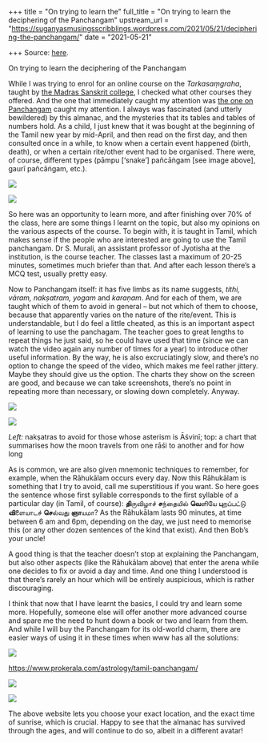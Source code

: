 +++
title = "On trying to learn the"
full_title = "On trying to learn the deciphering of the Panchangam"
upstream_url = "https://suganyasmusingsscribblings.wordpress.com/2021/05/21/deciphering-the-panchangam/"
date = "2021-05-21"

+++
Source: [here](https://suganyasmusingsscribblings.wordpress.com/2021/05/21/deciphering-the-panchangam/).

On trying to learn the deciphering of the Panchangam

While I was trying to enrol for an online course on the *Tarkasaṃgraha*, taught by [the Madras Sanskrit college](https://course.madrassanskritcollege.edu.in), I checked what other courses they offered. And the one that immediately caught my attention was [the one on Panchangam](https://course.madrassanskritcollege.edu.in/courses/பஞ்சாங்கம்-batch10/) caught my attention. I always was fascinated (and utterly bewildered) by this almanac, and the mysteries that its tables and tables of numbers hold. As a child, I just knew that it was bought at the beginning of the Tamil new year by mid-April, and then read on the first day, and then consulted once in a while, to know when a certain event happened (birth, death), or when a certain rite/other event had to be organised. There were, of course, different types (pāmpu \[‘snake’\] pañcāṅgam \[see image above\], gaurī pañcāṅgam, etc.).

![](https://suganyasmusingsscribblings.files.wordpress.com/2021/05/page_3.jpg?w=1024)

![](https://suganyasmusingsscribblings.files.wordpress.com/2021/05/page_8-2.jpg?w=1024)

So here was an opportunity to learn more, and after finishing over 70% of the class, here are some things I learnt on the topic, but also my opinions on the various aspects of the course. To begin with, it is taught in Tamil, which makes sense if the people who are interested are going to use the Tamil panchangam. Dr S. Murali, an assistant professor of Jyotisha at the institution, is the course teacher. The classes last a maximum of 20-25 minutes, sometimes much briefer than that. And after each lesson there’s a MCQ test, usually pretty easy.

Now to Panchangam itself: it has five limbs as its name suggests, *tithi, vāram, nakṣatram, yogam* and *karaṇam*. And for each of them, we are taught which of them to avoid in general – but not which of them to choose, because that apparently varies on the nature of the rite/event. This is understandable, but I do feel a little cheated, as this is an important aspect of learning to use the panchagam. The teacher goes to great lengths to repeat things he just said, so he could have used that time (since we can watch the video again any number of times for a year) to introduce other useful information. By the way, he is also excruciatingly slow, and there’s no option to change the speed of the video, which makes me feel rather jittery. Maybe they should give us the option. The charts they show on the screen are good, and because we can take screenshots, there’s no point in repeating more than necessary, or slowing down completely. Anyway.

![](https://suganyasmusingsscribblings.files.wordpress.com/2021/05/screenshot-2021-05-16-at-4.53.51-pm.png?w=554)

![](https://suganyasmusingsscribblings.files.wordpress.com/2021/05/screenshot-2021-05-16-at-4.26.50-pm.png?w=1024)

*Left:* nakṣatras to avoid for those whose asterism is Āśvinī; top: a chart that summarises how the moon travels from one rāśi to another and for how long

As is common, we are also given mnemonic techniques to remember, for example, when the Rāhukālam occurs every day. Now this Rāhukālam is something that I try to avoid, call me superstitious if you want. So here goes the sentence whose first syllable corresponds to the first syllable of a particular day (in Tamil, of course): **தி**ருவிழாச் **ச**ந்தையில் **வெ**ளியே **பு**றப்பட்டு **வி**ளையாடச் **செ**ல்வது **ஞா**யமா? As the Rāhukālam lasts 90 minutes, at time between 6 am and 6pm, depending on the day, we just need to memorise this (or any other dozen sentences of the kind that exist). And then Bob’s your uncle!

A good thing is that the teacher doesn’t stop at explaining the Panchangam, but also other aspects (like the Rāhukālam above) that enter the arena while one decides to fix or avoid a day and time. And one thing I understood is that there’s rarely an hour which will be entirely auspicious, which is rather discouraging.

I think that now that I have learnt the basics, I could try and learn some more. Hopefully, someone else will offer another more advanced course and spare me the need to hunt down a book or two and learn from them. And while I will buy the Panchangam for its old-world charm, there are easier ways of using it in these times when www has all the solutions:

![](https://suganyasmusingsscribblings.files.wordpress.com/2021/05/screenshot-2021-05-21-at-6.28.02-am.png?w=729)

<https://www.prokerala.com/astrology/tamil-panchangam/>

![](https://suganyasmusingsscribblings.files.wordpress.com/2021/05/screenshot-2021-05-21-at-6.28.24-am-1.png?w=450)

![](https://suganyasmusingsscribblings.files.wordpress.com/2021/05/screenshot-2021-05-21-at-6.29.04-am.png?w=605)

The above website lets you choose your exact location, and the exact time of sunrise, which is crucial. Happy to see that the almanac has survived through the ages, and will continue to do so, albeit in a different avatar!

